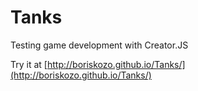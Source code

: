Tanks
=====

Testing game development with Creator.JS

Try it at [http://boriskozo.github.io/Tanks/](http://boriskozo.github.io/Tanks/)
